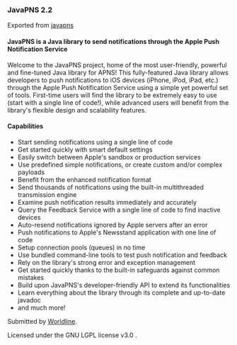 ### JavaPNS 2.2
Exported from [javapns](https://code.google.com/p/javapns/)
#### JavaPNS is a Java library to send notifications through the Apple Push Notification Service

Welcome to the JavaPNS project, home of the most user-friendly, powerful and fine-tuned Java library for APNS! This fully-featured Java library allows developers to push notifications to iOS devices (iPhone, iPod, iPad, etc.) through the Apple Push Notification Service using a simple yet powerful set of tools. First-time users will find the library to be extremely easy to use (start with a single line of code!), while advanced users will benefit from the library's flexible design and scalability features.

#### Capabilities
* Start sending notifications using a single line of code
* Get started quickly with smart default settings
* Easily switch between Apple's sandbox or production services
* Use predefined simple notifications, or create custom and/or complex payloads
* Benefit from the enhanced notification format
* Send thousands of notifications using the built-in multithreaded transmission engine
* Examine push notification results immediately and accurately
* Query the Feedback Service with a single line of code to find inactive devices
* Auto-resend notifications ignored by Apple servers after an error
* Push notifications to Apple's Newsstand application with one line of code
* Setup connection pools (queues) in no time
* Use bundled command-line tools to test push notification and feedback
* Rely on the library's strong error and exception management
* Get started quickly thanks to the built-in safeguards against common mistakes
* Build upon JavaPNS's developer-friendly API to extend its functionalities
* Learn everything about the library through its complete and up-to-date javadoc
* and much more!


Submitted by [Worldline](http://www.worldline.com/).

Licensed under the GNU LGPL license v3.0 .
